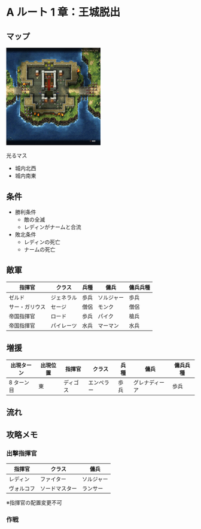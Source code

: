 # A ルート 1 章：王城脱出

## マップ

<div>
  <img src="../images/Chapter1A/Map1A.jpg" width="50%">
</div>

光るマス
- 城内北西
- 城内南東

## 条件

- 勝利条件
    - 敵の全滅
    - レディンがナームと合流
- 敗北条件
    - レディンの死亡
    - ナームの死亡

## 敵軍

|指揮官|クラス|兵種|傭兵|傭兵兵種|
|---|---|---|---|---|
|ゼルド|ジェネラル|歩兵|ソルジャー|歩兵|
|サー・ガリウス|セージ|僧侶|モンク|僧侶|
|帝国指揮官|ロード|歩兵|パイク|槍兵|
|帝国指揮官|パイレーツ|水兵|マーマン|水兵|

## 増援

|出現ターン|出現位置|指揮官|クラス|兵種|傭兵|傭兵兵種|
|---|---|---|---|---|---|---|
|8 ターン目|東|ディゴス|エンペラー|歩兵|グレナディーア|歩兵|

## 流れ





## 攻略メモ

### 出撃指揮官

|指揮官|クラス|傭兵|
|---|---|---|
|レディン|ファイター|ソルジャー|
|ヴォルコフ|ソードマスター|ランサー|

※指揮官の配置変更不可

### 作戦


